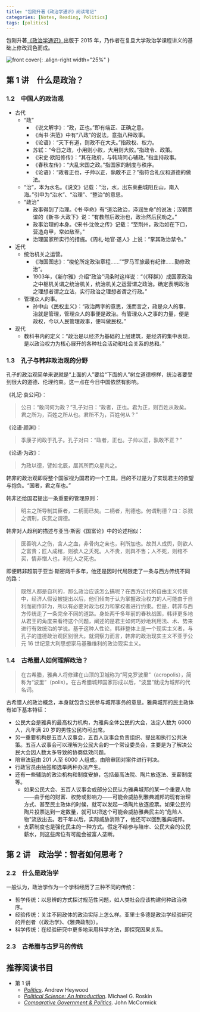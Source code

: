 ```yaml
---
title: "包刚升著《政治学通识》阅读笔记"
categories: [Notes, Reading, Politics]
tags: [politics]
---
```


包刚升著[《政治学通识》](https://book.douban.com/subject/26658395/)出版于 2015 年，乃作者在复旦大学政治学课程讲义的基础上修改润色而成。

![front cover](https://img9.doubanio.com/view/subject/s/public/s29122796.jpg){: .align-right width="25%" }

## 第 1 讲　什么是政治？

### 1.2　中国人的政治观

- 古代
  - “政”
    - 《说文解字》：“政，正也。”即有端正、正确之意。
    - 《尚书·洪范》中有“八政”的说法，意指八种政事。
    - 《论语》：“天下有道，则政不在大夫。”指政权、权力。
    - 苏轼：“今日之政，小用则小败，大用则大败。”指政令、政策。
    - 《宋史·欧阳修传》：“其在政府，与韩琦同心辅政。”指主持政事。
    - 《春秋左传》：“大乱宋国之政。”指国家的制度与秩序。
    - 《论语》：“政者正也，子帅以正，孰敢不正？”指符合礼仪和道德的做法。
  - “治”，本为水名。《说文》记载：“治，水，出东莱曲城阳丘山，南入海。”引申为“治水”、“治理”、“整治”的意思。
  - “政治”
    - 政事得到了治理。《书·毕命》有“道洽政治，泽润生命”的说法；汉朝贾谊的《新书·大政下》说：“有教然后政治也，政治然后民劝之。”
    - 政事治理的本身。《宋书·沈攸之传》记载：“至荆州，政治如在下口，营造舟甲，常如敌至。”
    - 治理国家所实行的措施。《周礼·地官·遂人》上说：“掌其政治禁令。”
- 近代
  - 统治机关之运营。
    - 《海国图志》：“梭伦所定政治章程……”“罗马军旅最有纪律……勤修政治”。
    - 1903年，《新尔雅》介绍“政治”词条时这样说：“（《释群》）成国家政治之中枢机关谓之统治机关，统治机关之运营谓之政治。确定表明政治之理想者谓之立法，实行政治之理想者谓之行政。”
  - 管理众人的事。
    - 孙中山《民权主义》：“政治两字的意思，浅而言之，政是众人的事，治就是管理，管理众人的事便是政治。有管理众人之事的力量，便是政权，今以人民管理政事，便叫做民权。”
- 现代
  - 教科书内的定义：“政治是以经济为基础的上层建筑，是经济的集中表现，是以政治权力为核心展开的各种社会活动和社会关系的总和。”

### 1.3　孔子与韩非政治观的分野

孔子的政治观简单来说就是“上面的人”要给“下面的人”树立道德榜样，统治者要受到很大的道德、伦理约束。这一点在今日中国依然有影响。

《礼记·哀公问》：

> 公曰：“敢问何为政？”孔子对曰：“政者，正也。君为正，则百姓从政矣。君之所为，百姓之所从也。君所不为，百姓何从？”

《论语·颜渊》：

> 季康子问政于孔子。孔子对曰：“政者，正也。子帅以正，孰敢不正？”

《论语·为政》：

> 为政以德，譬如北辰，居其所而众星共之。

韩非的政治观即将整个国家视为国君的一个工具，目的不过是为了实现君主的欲望与抱负。“国者，君之车也。”

韩非还给国君提出一条重要的管理原则：

> 明主之所导制其臣者，二柄而已矣。二柄者，刑德也。何谓刑德？曰：杀戮之谓刑，庆赏之谓德。

韩非对人趋利的描述与亚当·斯密《国富论》中的论述相似：

> 医善吮人之伤，含人之血，非骨肉之亲也，利所加也。故舆人成舆，则欲人之富贵；匠人成棺，则欲人之夭死。人不贵，则舆不售；人不死，则棺不买，情非憎人也，利在人之死也。

即便韩非超前于亚当·斯密两千多年，他还是因时代局限走了一条与西方传统不同的路：

> 既然人都是自利的，那么政治应该怎么搞呢？在西方近代的自由主义传统中，经济人假设被提出以后，他们倾向于认为掌握政治权力的人可能由于自利而胡作非为，所以有必要对政治权力和掌权者进行约束。但是，韩非与西方传统走了一条完全不同的道路。身处两千多年前的春秋战国，韩非更多地从君王的角度来看待这个问题，阐述的是君主如何巧妙地利用法、术、势来进行有效统治的学说。基于这种人性论，韩非整体上是一个现实主义者，与孔子的道德政治观区别很大。就洞察力而言，韩非的政治现实主义不亚于公元 16 世纪意大利思想家马基雅维利的政治现实主义。

### 1.4　古希腊人如何理解政治？

> 在古希腊，雅典人将修建在山顶的卫城称为“阿克罗波里”（acropolis），简称为“波里”（polis）。在古希腊城邦国家形成以后，“波里”就成为城邦的代名词。

古希腊人的政治概念，本身就包含公民参与城邦事务的意思。雅典城邦的民主政体有如下基本特征：

- 公民大会是雅典的最高权力机构，为雅典全体公民的大会，法定人数为 6000 人，凡年满 20 岁的男性公民均可出席。
- 另一重要机构是五百人议事会，五百人议事会负责组织、提出和执行公共决策。五百人议事会可以理解为公民大会的一个常设委员会，主要是为了解决公民大会因人数太多导致的协商低效问题。
- 陪审法庭由 201 人至 6000 人组成，由陪审团对案件进行判决。
- 行政官员由抽签和选举两种办法产生。
- 还有一些辅助的政治机构和制度安排，包括最高法院、陶片放逐法、支薪制度等。
  - 如果公民大会、五百人议事会或部分公民认为雅典城邦的某一个重要人物——由于他的财富、权势或影响力——可能会威胁到雅典城邦的现有治理方式、甚至民主政体的时候，就可以发起一场陶片放逐投票。如果公民的陶片投票达到一定数量，就可以把这个可能会威胁雅典民主的“危险人物”流放出去。若干年以后，实际威胁消除了，他还可以回到雅典城邦。
  - 支薪制度也是强化民主的一种方式。假定不给参与陪审、公民大会的公民薪水，则这些席位有可能会被富人垄断。

## 第 2 讲　政治学：智者如何思考？

### 2.2　什么是政治学

一般认为，政治学作为一个学科经历了三种不同的传统：

- 哲学传统：以思辨的方式探讨规范性问题，如人类社会应该构建何种政治秩序。
- 经验传统：关注不同政体的政治实际上怎么样。亚里士多德是政治学经验研究的开创者（《政治学》、《雅典政制》）。
- 科学传统：在经验研究中更多地采用科学方法，即探究因果关系。

### 2.3　古希腊与古罗马的传统

## 推荐阅读书目

- 第 1 讲
  - [*Politics*](https://www.amazon.com/dp/135200545X). Andrew Heywood
  - [*Political Science: An Introduction*](https://www.amazon.com/dp/0134402855). Michael G. Roskin
  - [*Comparative Government & Politics*](https://www.amazon.com/dp/1352005050). John McCormick
